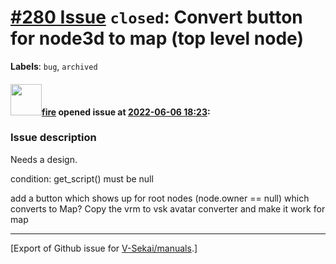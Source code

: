 # [\#280 Issue](https://github.com/V-Sekai/manuals/issues/280) `closed`: Convert button for node3d to map (top level node)
**Labels**: `bug`, `archived`


#### <img src="https://avatars.githubusercontent.com/u/32321?u=c2e06a3d2b49a467aa907e54aa259516440267cc&v=4" width="50">[fire](https://github.com/fire) opened issue at [2022-06-06 18:23](https://github.com/V-Sekai/manuals/issues/280):

### Issue description

Needs a design.

condition: get_script() must be null

add a button which shows up for root nodes (node.owner == null) which converts to Map? Copy the vrm to vsk avatar converter and make it work for map




-------------------------------------------------------------------------------



[Export of Github issue for [V-Sekai/manuals](https://github.com/V-Sekai/manuals).]
